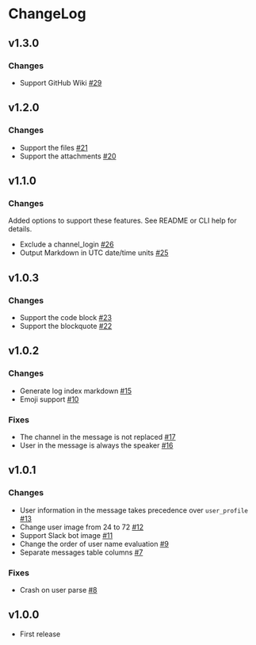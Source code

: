 # ChangeLog

## v1.3.0

### Changes

- Support GitHub Wiki [#29](https://github.com/akabekobeko/npm-slack-log2md/issues/29)

## v1.2.0

### Changes

- Support the files [#21](https://github.com/akabekobeko/npm-slack-log2md/issues/21)
- Support the attachments [#20](https://github.com/akabekobeko/npm-slack-log2md/issues/20)

## v1.1.0

### Changes

Added options to support these features. See README or CLI help for details.

- Exclude a channel_login [#26](https://github.com/akabekobeko/npm-slack-log2md/issues/26)
- Output Markdown in UTC date/time units [#25](https://github.com/akabekobeko/npm-slack-log2md/issues/25)

## v1.0.3

### Changes

- Support the code block [#23](https://github.com/akabekobeko/npm-slack-log2md/issues/23)
- Support the blockquote [#22](https://github.com/akabekobeko/npm-slack-log2md/issues/22)

## v1.0.2

### Changes

- Generate log index markdown [#15](https://github.com/akabekobeko/npm-slack-log2md/issues/15)
- Emoji support [#10](https://github.com/akabekobeko/npm-slack-log2md/issues/10)

### Fixes

- The channel in the message is not replaced [#17](https://github.com/akabekobeko/npm-slack-log2md/issues/17)
- User in the message is always the speaker [#16](https://github.com/akabekobeko/npm-slack-log2md/issues/16)

## v1.0.1

### Changes

- User information in the message takes precedence over `user_profile` [#13](https://github.com/akabekobeko/npm-slack-log2md/issues/13)
- Change user image from 24 to 72 [#12](https://github.com/akabekobeko/npm-slack-log2md/issues/12)
- Support Slack bot image [#11](https://github.com/akabekobeko/npm-slack-log2md/issues/11)
- Change the order of user name evaluation [#9](https://github.com/akabekobeko/npm-slack-log2md/issues/9)
- Separate messages table columns [#7](https://github.com/akabekobeko/npm-slack-log2md/issues/7)

### Fixes

- Crash on user parse [#8](https://github.com/akabekobeko/npm-slack-log2md/issues/8)

## v1.0.0

- First release
